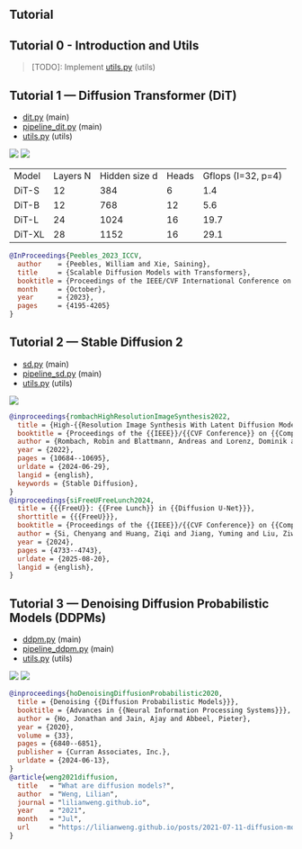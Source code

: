 ## Tutorial

## Tutorial 0 - Introduction and Utils

> [TODO]: Implement [utils.py](./utils.py) (utils)

## Tutorial 1 — Diffusion Transformer (DiT)

- [dit.py](./dit.py) (main)
- [pipeline_dit.py](./pipeline_dit.py) (main)
- [utils.py](./utils.py) (utils)

![](https://cdn-mineru.openxlab.org.cn/result/2025-08-19/089509d1-c339-4fdb-a6f1-35a9945ab305/1b34d5107a2864e22f2cfe596414a1a4c3c8708fcecf4c6649fbecdfc4c32aef.jpg)
![](https://cdn-mineru.openxlab.org.cn/result/2025-08-19/089509d1-c339-4fdb-a6f1-35a9945ab305/329c0d85afe09b29a6e34fe5607d64a3af46f49afa92c889dcd64708d7c20f0c.jpg)

<table><tr><td>Model</td><td>Layers N</td><td>Hidden size d</td><td>Heads</td><td>Gflops (I=32, p=4)</td></tr><tr><td>DiT-S</td><td>12</td><td>384</td><td>6</td><td>1.4</td></tr><tr><td>DiT-B</td><td>12</td><td>768</td><td>12</td><td>5.6</td></tr><tr><td>DiT-L</td><td>24</td><td>1024</td><td>16</td><td>19.7</td></tr><tr><td>DiT-XL</td><td>28</td><td>1152</td><td>16</td><td>29.1</td></tr></table>

```bibtex
@InProceedings{Peebles_2023_ICCV,
  author    = {Peebles, William and Xie, Saining},
  title     = {Scalable Diffusion Models with Transformers},
  booktitle = {Proceedings of the IEEE/CVF International Conference on Computer Vision (ICCV)},
  month     = {October},
  year      = {2023},
  pages     = {4195-4205}
}
```

## Tutorial 2 — Stable Diffusion 2

- [sd.py](./sd.py) (main)
- [pipeline_sd.py](./pipeline_sd.py) (main)
- [utils.py](./utils.py) (utils)

![](https://cdn-mineru.openxlab.org.cn/result/2025-08-20/6feab792-a8e7-4f99-9393-c7ea4d092c0f/d07d23bc3f2615820c5e8c2f0d1bc57eb5a3abc32213c24868d705941af3790b.jpg)

```bibtex
@inproceedings{rombachHighResolutionImageSynthesis2022,
  title = {High-{{Resolution Image Synthesis With Latent Diffusion Models}}},
  booktitle = {Proceedings of the {{IEEE}}/{{CVF Conference}} on {{Computer Vision}} and {{Pattern Recognition}}},
  author = {Rombach, Robin and Blattmann, Andreas and Lorenz, Dominik and Esser, Patrick and Ommer, Bj{\"o}rn},
  year = {2022},
  pages = {10684--10695},
  urldate = {2024-06-29},
  langid = {english},
  keywords = {Stable Diffusion},
}
@inproceedings{siFreeUFreeLunch2024,
  title = {{{FreeU}}: {{Free Lunch}} in {{Diffusion U-Net}}},
  shorttitle = {{{FreeU}}},
  booktitle = {Proceedings of the {{IEEE}}/{{CVF Conference}} on {{Computer Vision}} and {{Pattern Recognition}}},
  author = {Si, Chenyang and Huang, Ziqi and Jiang, Yuming and Liu, Ziwei},
  year = {2024},
  pages = {4733--4743},
  urldate = {2025-08-20},
  langid = {english},
}

```

## Tutorial 3 — Denoising Diffusion Probabilistic Models (DDPMs)

- [ddpm.py](./ddpm.py) (main)
- [pipeline_ddpm.py](./pipeline_ddpm.py) (main)
- [utils.py](./utils.py) (utils)

![](https://lilianweng.github.io/posts/2021-07-11-diffusion-models/generative-overview.png)
![](https://lilianweng.github.io/posts/2021-07-11-diffusion-models/DDPM.png)

```bibtex
@inproceedings{hoDenoisingDiffusionProbabilistic2020,
  title = {Denoising {{Diffusion Probabilistic Models}}},
  booktitle = {Advances in {{Neural Information Processing Systems}}},
  author = {Ho, Jonathan and Jain, Ajay and Abbeel, Pieter},
  year = {2020},
  volume = {33},
  pages = {6840--6851},
  publisher = {Curran Associates, Inc.},
  urldate = {2024-06-13},
}
@article{weng2021diffusion,
  title   = "What are diffusion models?",
  author  = "Weng, Lilian",
  journal = "lilianweng.github.io",
  year    = "2021",
  month   = "Jul",
  url     = "https://lilianweng.github.io/posts/2021-07-11-diffusion-models/"
}


```

